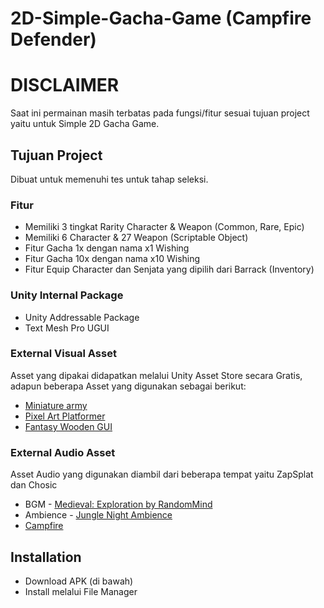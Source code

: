# 2D-Simple-Gacha-Game (Campfire Defender)

# DISCLAIMER
Saat ini permainan masih terbatas pada fungsi/fitur sesuai tujuan project yaitu untuk Simple 2D Gacha Game.

## Tujuan Project
Dibuat untuk memenuhi tes untuk tahap seleksi.

### Fitur
* Memiliki 3 tingkat Rarity Character & Weapon (Common, Rare, Epic)
* Memiliki 6 Character & 27 Weapon (Scriptable Object)
* Fitur Gacha 1x dengan nama x1 Wishing
* Fitur Gacha 10x dengan nama x10 Wishing
* Fitur Equip Character dan Senjata yang dipilih dari Barrack (Inventory)

### Unity Internal Package
* Unity Addressable Package
* Text Mesh Pro UGUI

### External Visual Asset
Asset yang dipakai didapatkan melalui Unity Asset Store secara Gratis, adapun beberapa Asset yang digunakan sebagai berikut:
* [Miniature army](https://assetstore.unity.com/packages/2d/characters/miniature-army-2d-v-1-medieval-style-72935)
* [Pixel Art Platformer](https://assetstore.unity.com/packages/2d/environments/pixel-art-platformer-village-props-166114)
* [Fantasy Wooden GUI](https://assetstore.unity.com/packages/2d/gui/fantasy-wooden-gui-free-103811)

### External Audio Asset
Asset Audio yang digunakan diambil dari beberapa tempat yaitu ZapSplat dan Chosic
* BGM - [Medieval: Exploration by RandomMind](https://www.chosic.com/download-audio/28501/#google_vignette)
* Ambience - [Jungle Night Ambience](https://www.zapsplat.com/music/thailand-jungle-night-ambience-insects-close-up-and-in-distance-1/)
* [Campfire](https://www.zapsplat.com/music/fire-small-wood-with-roar-hiss-and-crackle/)
## Installation

* Download APK (di bawah)
* Install melalui File Manager